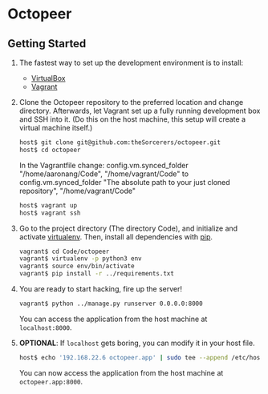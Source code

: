 # Octopeer

## Getting Started

1. The fastest way to set up the development environment is to install:

    * [VirtualBox](https://www.virtualbox.org/)
    * [Vagrant](https://www.vagrantup.com/)

1. Clone the Octopeer repository to the preferred location and change directory.
Afterwards, let Vagrant set up a fully running development box and SSH into it.
(Do this on the host machine, this setup will create a virtual machine itself.)

   ```bash
   host$ git clone git@github.com:theSorcerers/octopeer.git
   host$ cd octopeer
    ```
    In the Vagrantfile change: 
    config.vm.synced_folder "/home/aaronang/Code", "/home/vagrant/Code"
    to
    config.vm.synced_folder "The absolute path to your just cloned repository", "/home/vagrant/Code"
    ```bash
   host$ vagrant up
   host$ vagrant ssh
   ```
1. Go to the project directory (The directory Code), and initialize and activate [virtualenv](https://virtualenv.pypa.io/en/latest/).
Then, install all dependencies with [pip](https://pip.pypa.io/en/stable/).

   ```bash
   vagrant$ cd Code/octopeer
   vagrant$ virtualenv -p python3 env
   vagrant$ source env/bin/activate
   vagrant$ pip install -r ../requirements.txt
   ```

1. You are ready to start hacking, fire up the server!

   ```bash
   vagrant$ python ../manage.py runserver 0.0.0.0:8000
   ```

   You can access the application from the host machine at `localhost:8000`.

1. **OPTIONAL**: If `localhost` gets boring, you can modify it in your host file.

   ```bash
   host$ echo '192.168.22.6 octopeer.app' | sudo tee --append /etc/hosts
   ```
   You can now access the application from the host machine at `octopeer.app:8000`.
